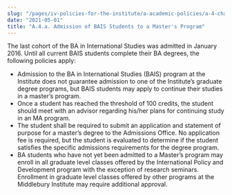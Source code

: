 ```yaml
---
slug: "/pages/iv-policies-for-the-institute/a-academic-policies/a-4-change-of-academic-program/a-4-a-admission-of-bais-students-to-a-master-s-program"
date: "2021-05-01"
title: "A.4.a. Admission of BAIS Students to a Master's Program"
---
```


The last cohort of the BA in International Studies was admitted in January 2016\. Until all current BAIS students complete their BA degrees, the following policies apply:

- Admission to the BA in International Studies (BAIS) program at the Institute does not guarantee admission to one of the Institute’s graduate degree programs, but BAIS students may apply to continue their studies in a master’s program.
- Once a student has reached the threshold of 100 credits, the student should meet with an advisor regarding his/her plans for continuing study in an MA program.
- The student shall be required to submit an application and statement of purpose for a master’s degree to the Admissions Office. No application fee is required, but the student is evaluated to determine if the student satisfies the specific admissions requirements for the degree program.
- BA students who have not yet been admitted to a Master’s program may enroll in all graduate level classes offered by the International Policy and Development program with the exception of research seminars. Enrollment in graduate level classes offered by other programs at the Middlebury Institute may require additional approval.
